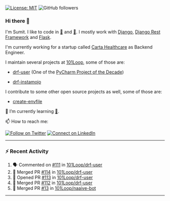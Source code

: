 [![License: MIT](https://img.shields.io/badge/License-MIT-yellow.svg)](https://opensource.org/licenses/MIT)
![GitHub followers](https://img.shields.io/github/followers/sumit4613?style=social)

### Hi there 👋

I'm Sumit. I like to code in [:snake:](https://python.org/) and [:rabbit:](https://golang.org). I mostly work with [Django](https://djangoproject.com), [Django Rest Framework](https://www.django-rest-framework.org/) and [Flask](https://flask.palletsprojects.com).

I'm currently working for a startup called [Carta Healthcare](https://www.carta.healthcare) as Backend Engineer.

I maintain several projects at [101Loop](https://github.com/101loop/), some of those are:

- [drf-user](https://github.com/101loop/drf-user) (One of the [PyCharm Project of the Decade](https://www.jetbrains.com/lp/pycharm-10-years/))

- [drf-instamojo ](https://github.com/101loop/drf-instamojo)

I contribute to some other open source projects as well, some of those are:

- [create-envfile](https://github.com/SpicyPizza/create-envfile)

🔭 I’m currently learning [:rabbit:](https://golang.org).

📫 How to reach me:

[![Follow on Twitter](https://img.shields.io/badge/--twitter?label=Twitter&logo=Twitter&style=social)](https://twitter.com/sumitsingh4613) [![Connect on LinkedIn](https://img.shields.io/badge/--linkedin?label=LinkedIn&logo=LinkedIn&style=social)](https://www.linkedin.com/in/sumit4613)


---

### :zap: Recent Activity

<!--START_SECTION:activity-->
1. 🗣 Commented on [#111](https://github.com/101Loop/drf-user/issues/111) in [101Loop/drf-user](https://github.com/101Loop/drf-user)
2. 🎉 Merged PR [#114](https://github.com/101Loop/drf-user/pull/114) in [101Loop/drf-user](https://github.com/101Loop/drf-user)
3. 💪 Opened PR [#113](https://github.com/101Loop/drf-user/pull/113) in [101Loop/drf-user](https://github.com/101Loop/drf-user)
4. 🎉 Merged PR [#112](https://github.com/101Loop/drf-user/pull/112) in [101Loop/drf-user](https://github.com/101Loop/drf-user)
5. 🎉 Merged PR [#13](https://github.com/101Loop/naaive-bot/pull/13) in [101Loop/naaive-bot](https://github.com/101Loop/naaive-bot)
<!--END_SECTION:activity-->

---
